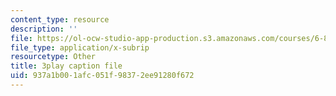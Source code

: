 ```yaml
---
content_type: resource
description: ''
file: https://ol-ocw-studio-app-production.s3.amazonaws.com/courses/6-890-algorithmic-lower-bounds-fun-with-hardness-proofs-fall-2014/937a1b001afc051f98372ee91280f672_ZaSMm2xvatw.srt
file_type: application/x-subrip
resourcetype: Other
title: 3play caption file
uid: 937a1b00-1afc-051f-9837-2ee91280f672
---
```

